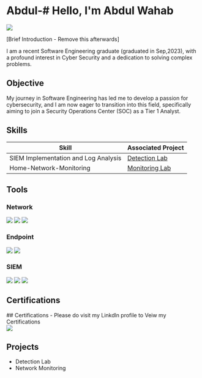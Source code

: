 # Abdul-# Hello, I'm Abdul Wahab
<a href="https://www.linkedin.com/in/abdul-wahab-20b087172"><img src="https://img.shields.io/badge/-LinkedIn-0072b1?&style=for-the-badge&logo=linkedin&logoColor=white" /></a>

[Brief Introduction - Remove this afterwards]

I am a recent Software Engineering graduate (graduated in Sep,2023), with a profound interest in Cyber Security and a dedication to solving complex problems.

## Objective

My journey in Software Engineering has led me to develop a passion for cybersecurity, and I am now eager to transition into this field, specifically aiming to join a Security Operations Center (SOC) as a Tier 1 Analyst.

## Skills

| Skill                                         | Associated Project         |
|-----------------------------------------------|----------------------------|
| SIEM Implementation and Log Analysis          | <a href="https://github.com/Abdulwahab009/Home-ELK--SIEM-project">Detection Lab</a>|
| Home-Network-Monitoring                       | <a href="https://github.com/Abdulwahab009/Home-Network-Monitoring">Monitoring Lab</a>|


## Tools
### Network
<div>
    <img src="https://img.shields.io/badge/-Wireshark-1679A7?&style=for-the-badge&logo=Wireshark&logoColor=white" />
    <img src="https://img.shields.io/badge/-Zeek-777BB4?&style=for-the-badge&logo=Zeek&logoColor=white" />
    <img src="https://img.shields.io/badge/-Suricata-E05A00?&style=for-the-badge&logo=https://your-logo-url.com/suricata-logo.png&logoColor=white" />

</div>

### Endpoint
<div>
    <img src="https://img.shields.io/badge/-Microsoft_Defender_for_Endpoint-00A4EF?&style=for-the-badge&logo=Microsoft&logoColor=white" />
    <img src="https://img.shields.io/badge/-Velociraptor-4B275F?&style=for-the-badge&logo=Velociraptor&logoColor=white" />
</div>

### SIEM
<div>
    <img src="https://img.shields.io/badge/-Elastic-005571?&style=for-the-badge&logo=Elastic&logoColor=white" />
    <img src="https://img.shields.io/badge/-Logstash-005571?&style=for-the-badge&logo=Logstash&logoColor=white" />
    <img src="https://img.shields.io/badge/-Kibana-E8478B?&style=for-the-badge&logo=Kibana&logoColor=white" />
</div>

## Certifications
<div>
## Certifications
- Please do visit my Linkdln profile to Veiw my Certifications
<div>
    <a href="https://www.linkedin.com/in/abdul-wahab-20b087172" target="_blank">
        <img src="https://img.shields.io/badge/View_My_Certifications_on_LinkedIn-0A66C2?&style=for-the-badge&logo=LinkedIn&logoColor=white" />
    </a>
</div>

</div>

## Projects
- Detection Lab
- Network Monitoring 
